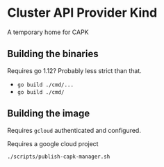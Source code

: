 # Cluster API Provider Kind

A temporary home for CAPK

## Building the binaries

Requires go 1.12? Probably less strict than that.

* `go build ./cmd/...`
* `go build ./cmd/`

## Building the image

Requires `gcloud` authenticated and configured.

Requires a google cloud project

`./scripts/publish-capk-manager.sh`

